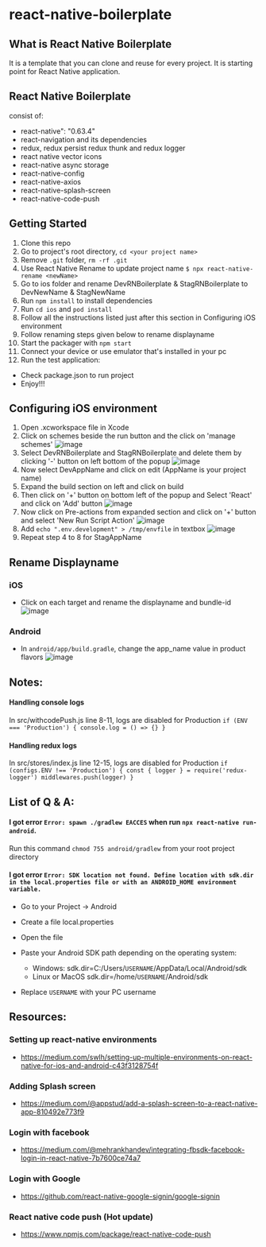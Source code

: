 # react-native-boilerplate

## What is React Native Boilerplate
 It is a template that you can clone and reuse for every project. It is starting point for React Native application.

## React Native Boilerplate

consist of:

- react-native": "0.63.4"
- react-navigation and its dependencies
- redux, redux persist redux thunk and redux logger
- react native vector icons
- react-native async storage
- react-native-config
- react-native-axios
- react-native-splash-screen
- react-native-code-push

## Getting Started

1. Clone this repo
2. Go to project's root directory, `cd <your project name>`
3. Remove `.git` folder, `rm -rf .git`
4. Use React Native Rename to update project name `$ npx react-native-rename <newName>`
5. Go to ios folder and rename DevRNBoilerplate & StagRNBoilerplate to DevNewName & StagNewName
6. Run `npm install` to install dependencies
7. Run `cd ios` and `pod install`
8. Follow all the instructions listed just after this section in Configuring iOS environment
9. Follow renaming steps given below to rename displayname
10. Start the packager with `npm start`
11. Connect your device or use emulator that's installed in your pc
12. Run the test application:

- Check package.json to run project
- Enjoy!!!

## Configuring iOS environment

1. Open .xcworkspace file in Xcode
2. Click on schemes beside the run button and the click on 'manage schemes'
![image](https://user-images.githubusercontent.com/80036991/110120505-25ca5f80-7de3-11eb-9717-788b4aa26da8.png)
3. Select DevRNBoilerplate and StagRNBoilerplate and delete them by clicking '-' button on left bottom of the popup
![image](https://user-images.githubusercontent.com/80036991/110120747-7772ea00-7de3-11eb-820e-ac913e3f6785.png)
4. Now select DevAppName and click on edit (AppName is your project name)
5. Expand the build section on left and click on build
6. Then click on '+' button on bottom left of the popup and Select 'React' and click on 'Add' button
![image](https://user-images.githubusercontent.com/80036991/110121204-1d265900-7de4-11eb-8cdd-4c4f085c0d1d.png)
7. Now click on Pre-actions from expanded section and click on '+' button and select 'New Run Script Action'
![image](https://user-images.githubusercontent.com/80036991/110121430-62e32180-7de4-11eb-9d14-6e339055b54e.png)
8. Add `echo ".env.development" > /tmp/envfile` in textbox
![image](https://user-images.githubusercontent.com/80036991/110121631-a50c6300-7de4-11eb-95d3-2c483c58242f.png)
9. Repeat step 4 to 8 for StagAppName

## Rename Displayname

### iOS
- Click on each target and rename the displayname and bundle-id
![image](https://user-images.githubusercontent.com/80036991/110122374-8d81aa00-7de5-11eb-846b-e54613bedef2.png)

### Android
- In `android/app/build.gradle`, change the app_name value in product flavors
![image](https://user-images.githubusercontent.com/80036991/110122735-fff28a00-7de5-11eb-9c78-90759bb22c9a.png)


## Notes:

  #### Handling console logs
  In src/withcodePush.js line 8-11, logs are disabled for Production
  `if (ENV === 'Production') {
    console.log = () => {}
  }`

  #### Handling redux logs
  In src/stores/index.js line 12-15, logs are disabled for Production
  `if (configs.ENV !== 'Production') {
    const { logger } = require('redux-logger')
    middlewares.push(logger)
  }`

## List of Q & A:

  #### I got error `Error: spawn ./gradlew EACCES` when run `npx react-native run-android`.
  Run this command `chmod 755 android/gradlew` from your root project directory

  #### I got error `Error: SDK location not found. Define location with sdk.dir in the local.properties file or with an ANDROID_HOME environment variable.`
  - Go to your Project -> Android
  - Create a file local.properties
  - Open the file
  - Paste your Android SDK path depending on the operating system:

    - Windows:
      sdk.dir=C:/Users/`USERNAME`/AppData/Local/Android/sdk
    - Linux or MacOS
      sdk.dir=/home/`USERNAME`/Android/sdk

  - Replace `USERNAME` with your PC username

## Resources:

  ### Setting up react-native environments
  - https://medium.com/swlh/setting-up-multiple-environments-on-react-native-for-ios-and-android-c43f3128754f

  ### Adding Splash screen
  - https://medium.com/@appstud/add-a-splash-screen-to-a-react-native-app-810492e773f9

  ### Login with facebook
  - https://medium.com/@mehrankhandev/integrating-fbsdk-facebook-login-in-react-native-7b7600ce74a7

  ### Login with Google
  - https://github.com/react-native-google-signin/google-signin

  ### React native code push (Hot update)
  - https://www.npmjs.com/package/react-native-code-push
